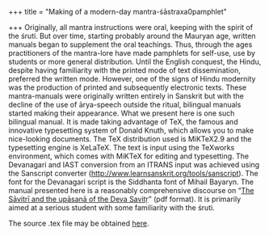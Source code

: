 +++
title = "Making of a modern-day mantra-śāstraxa0pamphlet"

+++
Originally, all mantra instructions were oral, keeping with the spirit
of the śruti. But over time, starting probably around the Mauryan age,
written manuals began to supplement the oral teachings. Thus, through
the ages practitioners of the mantra-lore have made pamphlets for
self-use, use by students or more general distribution. Until the
English conquest, the Hindu, despite having familiarity with the printed
mode of text dissemination, preferred the written mode. However, one of
the signs of Hindu modernity was the production of printed and
subsequently electronic texts. These mantra-manuals were originally
written entirely in Sanskrit but with the decline of the use of
ārya-speech outside the ritual, bilingual manuals started making their
appearance. What we present here is one such bilingual manual. It is
made taking advantage of TeX, the famous and innovative typesetting
system of Donald Knuth, which allows you to make nice-looking documents.
The TeX distribution used is MiKTeX2.9 and the typesetting engine is
XeLaTeX. The text is input using the TeXworks environment, which comes
with MiKTeX for editing and typesetting. The Devanagari and IAST
conversion from an ITRANS input was achieved using the Sanscript
converter (<http://www.learnsanskrit.org/tools/sanscript>). The font for
the Devanagari script is the Siddhanta font of Mihail Bayaryn. The
manual presented here is a reasonably comprehensive discourse on “[The
Sāvitrī and the upāsanā of the Deva
Savitṛ](https://app.box.com/s/t3g6ur615xk6mrno2r8lcs5m2h5am11v)” (pdf
format). It is primarily aimed at a serious student with some
familiarity with the śruti.

The source .tex file may be obtained
[here](https://app.box.com/s/60byi2plbdnbf9oao3qbe1dse11o1yqw).
